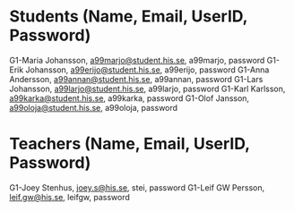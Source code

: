 # Students (Name, Email, UserID, Password)
G1-Maria Johansson, a99marjo@student.his.se, a99marjo, password
G1-Erik Johansson, a99erijo@student.his.se, a99erijo, password
G1-Anna Andersson, a99annan@student.his.se, a99annan, password
G1-Lars Johansson, a99larjo@student.his.se, a99larjo, password
G1-Karl Karlsson, a99karka@student.his.se, a99karka, password
G1-Olof Jansson, a99oloja@student.his.se, a99oloja, password


# Teachers (Name, Email, UserID, Password)
G1-Joey Stenhus, joey.s@his.se, stei, password
G1-Leif GW Persson, leif.gw@his.se, leifgw, password